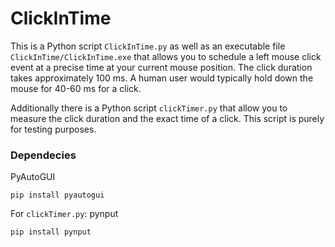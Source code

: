 # ClickInTime
This is a Python script `ClickInTime.py` as well as an executable file `ClickInTime/ClickInTime.exe` that allows you to schedule a left mouse click event at a precise time at your current mouse position. The click duration takes approximately 100 ms. A human user would typically hold down the mouse for 40-60 ms for a click.

Additionally there is a Python script `clickTimer.py` that allow you to measure the click duration and the exact time of a click. This script is purely for testing purposes.

### Dependecies
PyAutoGUI
```
pip install pyautogui
```

For `clickTimer.py`:
pynput
```
pip install pynput
```
